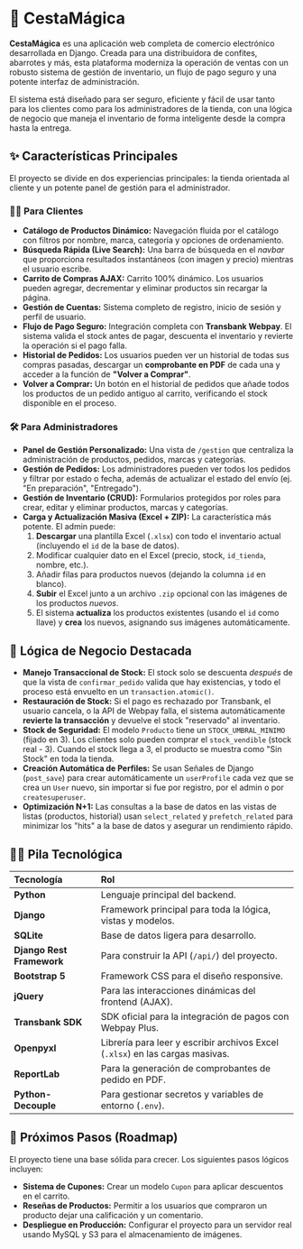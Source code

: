 # 🧺 CestaMágica

**CestaMágica** es una aplicación web completa de comercio electrónico desarrollada en Django. Creada para una distribuidora de confites, abarrotes y más, esta plataforma moderniza la operación de ventas con un robusto sistema de gestión de inventario, un flujo de pago seguro y una potente interfaz de administración.

El sistema está diseñado para ser seguro, eficiente y fácil de usar tanto para los clientes como para los administradores de la tienda, con una lógica de negocio que maneja el inventario de forma inteligente desde la compra hasta la entrega.

## ✨ Características Principales

El proyecto se divide en dos experiencias principales: la tienda orientada al cliente y un potente panel de gestión para el administrador.

### 👩‍💻 Para Clientes

* **Catálogo de Productos Dinámico:** Navegación fluida por el catálogo con filtros por nombre, marca, categoría y opciones de ordenamiento.
* **Búsqueda Rápida (Live Search):** Una barra de búsqueda en el *navbar* que proporciona resultados instantáneos (con imagen y precio) mientras el usuario escribe.
* **Carrito de Compras AJAX:** Carrito 100% dinámico. Los usuarios pueden agregar, decrementar y eliminar productos sin recargar la página.
* **Gestión de Cuentas:** Sistema completo de registro, inicio de sesión y perfil de usuario.
* **Flujo de Pago Seguro:** Integración completa con **Transbank Webpay**. El sistema valida el stock antes de pagar, descuenta el inventario y revierte la operación si el pago falla.
* **Historial de Pedidos:** Los usuarios pueden ver un historial de todas sus compras pasadas, descargar un **comprobante en PDF** de cada una y acceder a la función de **"Volver a Comprar"**.
* **Volver a Comprar:** Un botón en el historial de pedidos que añade todos los productos de un pedido antiguo al carrito, verificando el stock disponible en el proceso.

### 🛠️ Para Administradores

* **Panel de Gestión Personalizado:** Una vista de `/gestion` que centraliza la administración de productos, pedidos, marcas y categorías.
* **Gestión de Pedidos:** Los administradores pueden ver todos los pedidos y filtrar por estado o fecha, además de actualizar el estado del envío (ej. "En preparación", "Entregado").
* **Gestión de Inventario (CRUD):** Formularios protegidos por roles para crear, editar y eliminar productos, marcas y categorías.
* **Carga y Actualización Masiva (Excel + ZIP):** La característica más potente. El admin puede:
    1.  **Descargar** una plantilla Excel (`.xlsx`) con todo el inventario actual (incluyendo el `id` de la base de datos).
    2.  Modificar cualquier dato en el Excel (precio, stock, `id_tienda`, nombre, etc.).
    3.  Añadir filas para productos nuevos (dejando la columna `id` en blanco).
    4.  **Subir** el Excel junto a un archivo `.zip` opcional con las imágenes de los productos *nuevos*.
    5.  El sistema **actualiza** los productos existentes (usando el `id` como llave) y **crea** los nuevos, asignando sus imágenes automáticamente.

## 🧠 Lógica de Negocio Destacada

* **Manejo Transaccional de Stock:** El stock solo se descuenta *después* de que la vista de `confirmar_pedido` valida que hay existencias, y todo el proceso está envuelto en un `transaction.atomic()`.
* **Restauración de Stock:** Si el pago es rechazado por Transbank, el usuario cancela, o la API de Webpay falla, el sistema automáticamente **revierte la transacción** y devuelve el stock "reservado" al inventario.
* **Stock de Seguridad:** El modelo `Producto` tiene un `STOCK_UMBRAL_MINIMO` (fijado en 3). Los clientes solo pueden comprar el `stock_vendible` (stock real - 3). Cuando el stock llega a 3, el producto se muestra como "Sin Stock" en toda la tienda.
* **Creación Automática de Perfiles:** Se usan Señales de Django (`post_save`) para crear automáticamente un `userProfile` cada vez que se crea un `User` nuevo, sin importar si fue por registro, por el admin o por `createsuperuser`.
* **Optimización N+1:** Las consultas a la base de datos en las vistas de listas (productos, historial) usan `select_related` y `prefetch_related` para minimizar los "hits" a la base de datos y asegurar un rendimiento rápido.

## 🧑‍💻 Pila Tecnológica

| Tecnología | Rol |
| :--- | :--- |
| **Python** | Lenguaje principal del backend. |
| **Django** | Framework principal para toda la lógica, vistas y modelos. |
| **SQLite** | Base de datos ligera para desarrollo. |
| **Django Rest Framework** | Para construir la API (`/api/`) del proyecto. |
| **Bootstrap 5** | Framework CSS para el diseño responsive. |
| **jQuery** | Para las interacciones dinámicas del frontend (AJAX). |
| **Transbank SDK** | SDK oficial para la integración de pagos con Webpay Plus. |
| **Openpyxl** | Librería para leer y escribir archivos Excel (`.xlsx`) en las cargas masivas. |
| **ReportLab** | Para la generación de comprobantes de pedido en PDF. |
| **Python-Decouple** | Para gestionar secretos y variables de entorno (`.env`). |


## 🔮 Próximos Pasos (Roadmap)

El proyecto tiene una base sólida para crecer. Los siguientes pasos lógicos incluyen:

* **Sistema de Cupones:** Crear un modelo `Cupon` para aplicar descuentos en el carrito.
* **Reseñas de Productos:** Permitir a los usuarios que compraron un producto dejar una calificación y un comentario.
* **Despliegue en Producción:** Configurar el proyecto para un servidor real usando MySQL y S3 para el almacenamiento de imágenes.